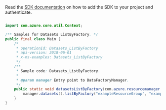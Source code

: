 Read the [SDK documentation](https://github.com/Azure/azure-sdk-for-java/blob/azure-resourcemanager-datafactory_1.0.0-beta.5/sdk/datafactory/azure-resourcemanager-datafactory/README.md) on how to add the SDK to your project and authenticate.

```java

import com.azure.core.util.Context;

/** Samples for Datasets ListByFactory. */
public final class Main {
    /*
     * operationId: Datasets_ListByFactory
     * api-version: 2018-06-01
     * x-ms-examples: Datasets_ListByFactory
     */
    /**
     * Sample code: Datasets_ListByFactory.
     *
     * @param manager Entry point to DataFactoryManager.
     */
    public static void datasetsListByFactory(com.azure.resourcemanager.datafactory.DataFactoryManager manager) {
        manager.datasets().listByFactory("exampleResourceGroup", "exampleFactoryName", Context.NONE);
    }
}
```

